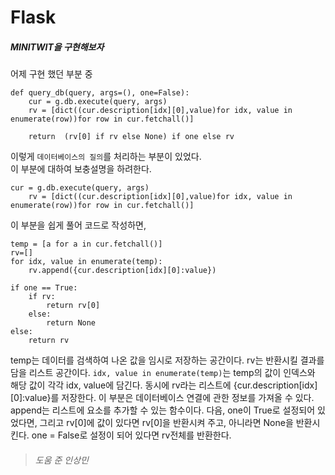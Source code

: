 Flask
======
##### MINITWIT을 구현해보자
어제 구현 했던 부분 중
```
def query_db(query, args=(), one=False):
    cur = g.db.execute(query, args)
    rv = [dict((cur.description[idx][0],value)for idx, value in   enumerate(row))for row in cur.fetchall()]  
    
    return  (rv[0] if rv else None) if one else rv
```  
이렇게 `데이터베이스의 질의`를 처리하는 부분이 있었다.  
이 부분에 대하여 보충설명을 하려한다.
```
cur = g.db.execute(query, args)
    rv = [dict((cur.description[idx][0],value)for idx, value in   enumerate(row))for row in cur.fetchall()]

```
이 부분을 쉽게 풀어 코드로 작성하면,
```
temp = [a for a in cur.fetchall()]
rv=[]
for idx, value in enumerate(temp):
    rv.append({cur.description[idx][0]:value})

if one == True:
    if rv:
        return rv[0]
    else:
        return None
else:
    return rv
```
temp는 데이터를 검색하여 나온 값을 임시로 저장하는 공간이다. rv는 반환시킬 결과를 담을 리스트 공간이다. `idx, value in enumerate(temp)`는 temp의 값이 인덱스와 해당 값이 각각 idx, value에 담긴다. 동시에 rv라는 리스트에 {cur.description[idx][0]:value}를 저장한다. 이 부분은 데이터베이스 연결에 관한 정보를 가져올 수 있다. 
append는 리스트에 요소를 추가할 수 있는 함수이다.
다음, one이 True로 설정되어 있었다면, 그리고 rv[0]에 값이 있다면 rv[0]을 반환시켜 주고, 아니라면 None을 반환시킨다. one = False로 설정이 되어 있다면 rv전체를 반환한다.  
> ###### 도움 준 인상민
